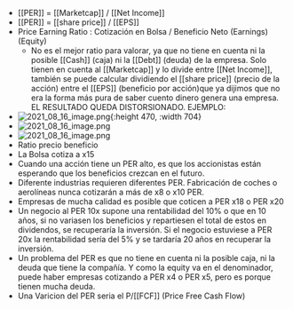 - [[PER]] = [[Marketcap]] / [[Net Income]]
- [[PER]] = [[share price]] / [[EPS]]
- Price Earning Ratio : Cotización en Bolsa / Beneficio Neto (Earnings) (Equity)
	- No es el mejor ratio para valorar, ya que no tiene en cuenta ni la posible [[Cash]] (caja) ni la [[Debt]] (deuda) de la empresa. Solo tienen en cuenta al [[Marketcap]] y lo divide entre [[Net Income]], también se puede calcular dividiendo el [[share price]] (precio de la acción) entre el [[EPS]] (beneficio por acción)que ya dijimos que no era la forma más pura de saber cuento dinero genera una empresa. EL RESULTADO QUEDA DISTORSIONADO. EJEMPLO:
- ![2021_08_16_image.png](https://cdn.logseq.com/%2F56d01070-0594-4012-abc9-4e9360f688121714b2f6-7da0-4c3a-8522-a3c1369a217c2021_08_16_image.png?Expires=4782668081&Signature=KT0lm-MvXD6jmSE3U3OXiTYHrzb35MVUSDiTlHhtM2AYbfDw8eyiMnJWgiEsAukRFXV4mgWtPh4Romldk2CQqVJ4qF1wawe9~4FPHzrDShhg5Vykh7fIfcumIkGIzOeJ8YHXgEEl6V9hQuc32HZA6UBU0rpcPemNCE6~XW4pIo7hNavM~f2IpZ3vfBrp7plEhunu~H4SCe4h0r1hK9G2zkLwTThXjeh-8fjRgz-PndHOcko5JEud~rlV0GB1F7KdcwEjRQYNO65gGAGrR6T161wuYha3hqX2Z3OXYXdV9zhbYsKX-RHU7ZjxeCQxxUuFTQDDF7aito175nW~vu-S-g__&Key-Pair-Id=APKAJE5CCD6X7MP6PTEA){:height 470, :width 704}
- ![2021_08_16_image.png](https://cdn.logseq.com/%2F56d01070-0594-4012-abc9-4e9360f68812f73be1c0-2d4f-4a04-8708-fc132d0afe0b2021_08_16_image.png?Expires=4782668124&Signature=YQw5Wnby-kp5iJn6fEk1phnGpkjsSdLF7BHfDzoOO6sk3y7bKu~ERdn~lr8BltpIrNoFcY58-DYInSSP24wzAxMqf9GQa-NMVTCyBr7l9MrEPUropKI9bAzOOFlHDYboLB~tMkwaEiRcddvwB1g3cHjlJaekhmRP5kIc97-8l6kPs9osMsVFERkRmztKp-e9rvJ~TtP9KXKFa0KnVFcGUy5wqruim6lM-7QJw7LDsm49a4KID6YW-D7V2cR29cWHTIjreJWeYIgDTLC32l0rMcpU4IIyrVGtPAD9Vvdo86iDNp9or-PuIuFMl~qsZ~qZZW61v5HVz-IhFr9sAsmuyw__&Key-Pair-Id=APKAJE5CCD6X7MP6PTEA)
- ![2021_08_16_image.png](https://cdn.logseq.com/%2F56d01070-0594-4012-abc9-4e9360f688125b555e82-6643-4411-843e-7077c3687b182021_08_16_image.png?Expires=4782668195&Signature=JFioJ6ZaEHW69gBJJY1m2Di4kezJpR~XwgrEoZiXWxAZw~JBoJ5k0tR9KqiAcyclf~NFYleRqce6dAEYEq9L2PvzeY-UO9BTyjRK2WMeEMO8y6KqfMxmbjI5f4-cm6SnuCNFhccjEbZiudNpfh5EIIC8s9A984S~B-YGBtKaiJvQkBg8-djmxvs3hnm-1u6nv0~vC-ekZhc5F8CDHsLL~6fLEOf-qz3n7Zjvnzz5zVIFdQ6NZzs04knde1gRyu6PJ3GhdHFumIgHtvR4VVIPnj4NJvHJBVpsmdRsn5po8PKDJrQJVceDBv0UN6k3yA6wMvJ4OVJCGEqFl9DJQZnDHA__&Key-Pair-Id=APKAJE5CCD6X7MP6PTEA)
- Ratio precio beneficio
- La Bolsa cotiza a x15
- Cuando una acción tiene un PER alto, es que los accionistas están esperando que los beneficios crezcan en el futuro.
- Diferente industrias requieren diferentes PER. Fabricación de coches o aerolíneas nunca cotizarán a más de x8 o x10 PER.
- Empresas de mucha calidad es posible que coticen a PER x18 o PER x20
- Un negocio al PER 10x supone una rentabilidad del 10% o que en 10 años, si no variasen los beneficios y repartiesen el total de estos en dividendos, se recuperaría la inversión. Si el negocio estuviese a PER 20x la rentabilidad sería del 5% y se tardaría 20 años en recuperar la inversión.
- Un problema del PER es que no tiene en cuenta ni la posible caja, ni la deuda que tiene la compañía. Y como la equity va en el denominador, puede haber empresas cotizando a PER x4 o PER x5, pero es porque tienen mucha deuda.
- Una Varicion del PER seria el P/[[FCF]] (Price Free Cash Flow)